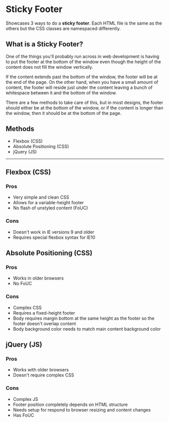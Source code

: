 Sticky Footer
===
Showcases 3 ways to do a **sticky footer**. Each HTML file is the same as the others but the CSS classes are namespaced differently.

What is a Sticky Footer?
---
One of the things you'll probably run across in web development is having to put the footer at the bottom of the window even though the height of the content does not fill the window vertically.

If the content extends past the bottom of the window, the footer will be at the end of the page. On the other hand, when you have a small amount of content, the footer will reside just under the content leaving a bunch of whitespace between it and the bottom of the window.

There are a few methods to take care of this, but in most designs, the footer should either be at the bottom of the window, or if the content is longer than the window, then it should be at the bottom of the page.

Methods
---
- Flexbox (CSS)
- Absolute Positioning (CSS)
- jQuery (JS)

---

Flexbox (CSS)
---
### Pros
- Very simple and clean CSS
- Allows for a variable-height footer
- No flash of unstyled content (FoUC)

### Cons
- Doesn't work in IE versions 9 and older
- Requires special flexbox syntax for IE10

Absolute Positioning (CSS)
---
### Pros
- Works in older browsers
- No FoUC

### Cons
- Complex CSS
- Requires a fixed-height footer
- Body requires margin bottom at the same height as the footer so the footer doesn't overlap content
- Body background color needs to match main content background color

jQuery (JS)
---
### Pros
- Works with older browsers
- Doesn't require complex CSS

### Cons
- Complex JS
- Footer position completely depends on HTML structure
- Needs setup for respond to browser resizing and content changes
- Has FoUC
